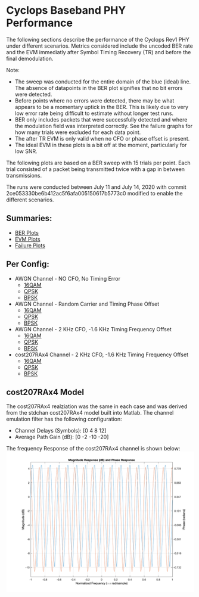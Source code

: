 # Cyclops Baseband PHY Performance

The following sections describe the performance of the Cyclops Rev1 PHY under different scenarios.  Metrics considered include the uncoded BER rate and the EVM immediatly after Symbol Timing Recovery (TR) and before the final demodulation.

Note:
 - The sweep was conducted for the entire domain of the blue (ideal) line.  The absence of datapoints in the BER plot signifies that no bit errors were detected.
 - Before points where no errors were detected, there may be what appears to be a momentary uptick in the BER.  This is likely due to very low error rate being difficult to estimate without longer test runs.
 - BER only includes packets that were successfully detected and where the modulation field was interpreted correctly.  See the failure graphs for how many trials were excluded for each data point.
 - The after TR EVM is only valid when no CFO or phase offset is present.
 - The ideal EVM in these plots is a bit off at the moment, particularly for low SNR.

 The following plots are based on a BER sweep with 15 trials per point.  Each trial consisted of a packet being transmitted twice with a gap in between transmissions.

 The runs were conducted between July 11 and July 14, 2020 with commit 2ce053330be6b412ac5f6afa005150617b5773c0 modified to enable the different scenarios.

## Summaries:
- [BER Plots](berPlots.md)
- [EVM Plots](evmPlots.md)
- [Failure Plots](failuresPlots.md)

## Per Config:
- AWGN Channel - NO CFO, No Timing Error
    - [16QAM](AWGN_NoImparements_16QAM.md)
    - [QPSK](AWGN_NoImparements_QPSK.md)
    - [BPSK](AWGN_NoImparements_BPSK.md)
- AWGN Channel - Random Carrier and Timing Phase Offset
    - [16QAM](AWGN_NoImparements_RandomInitPhase_16QAM)
    - [QPSK](AWGN_NoImparements_RandomInitPhase_QPSK)
    - [BPSK](AWGN_NoImparements_RandomInitPhase_BPSK)
- AWGN Channel - 2 KHz CFO, -1.6 KHz Timing Frequency Offset
    - [16QAM](AWGN_16QAM)
    - [QPSK](AWGN_QPSK)
    - [BPSK](AWGN_BPSK)
- cost207RAx4 Channel - 2 KHz CFO, -1.6 KHz Timing Frequency Offset
    - [16QAM](cost207RAx4_16QAM)
    - [QPSK](cost207RAx4_QPSK)
    - [BPSK](cost207RAx4_BPSK)

## cost207RAx4 Model
 The cost207RAx4 realziation was the same in each case and was derived from the stdchan cost207RAx4 model built into Matlab.  The channel emulation filter has the following configuration:
 - Channel Delays (Symbols): [0 4 8 12]
- Average Path Gain (dB): [0 -2 -10 -20]

The frequency Response of the cost207RAx4 channel is shown below:
![cost207RAx4](cost207RAx4.png)